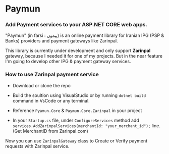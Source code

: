 # Paymun

### Add **Payment** services to your **ASP.NET CORE** web apps.

"Paymun" (in farsi : پیمون) is an online payment library for Iranian IPG (PSP & Banks)  providers and payment gateways like Zarinpal.

This library is currently under development and only support **Zarinpal** gateway, because I needed it for one of my projects. But in the near feature I'm going to develop other IPG & payment gateway services.

### How to use Zarinpal payment service

- Download or clone the repo

- Build the soultion using VisualStudio or by running `dotnet build` command in VsCode or any terminal.

- Reference `Pyamun.Core` & `Paymun.Core.Zarinpal` in your project

- In your `Startup.cs` file, under `ConfigureServices` method add `services.AddZarinpalServices(merchantId: "your_merchant_id");` line. (Get MerchantID from Zarinpal.com)

Now you can use `ZarinpalGateway` class to Create or Verify payment requests with Zarinpal service.

